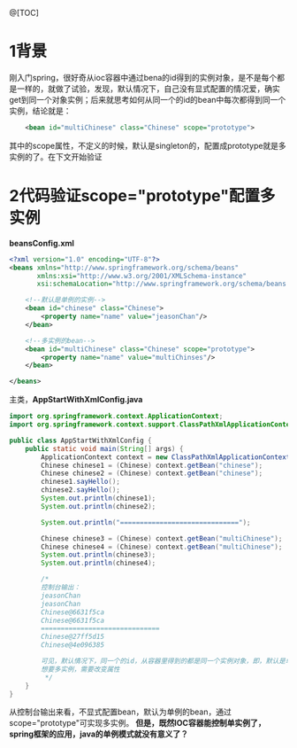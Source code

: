 ﻿@[TOC]
# 1背景
刚入门spring，很好奇从ioc容器中通过bena的id得到的实例对象，是不是每个都是一样的，就做了试验，发现，默认情况下，自己没有显式配置的情况爱，确实get到同一个对象实例；后来就思考如何从同一个的id的bean中每次都得到同一个实例，结论就是：
```xml
    <bean id="multiChinese" class="Chinese" scope="prototype">
```

其中的scope属性，不定义的时候，默认是singleton的，配置成prototype就是多实例的了。在下文开始验证
# 2代码验证scope="prototype"配置多实例
**beansConfig.xml**
```xml
<?xml version="1.0" encoding="UTF-8"?>
<beans xmlns="http://www.springframework.org/schema/beans"
       xmlns:xsi="http://www.w3.org/2001/XMLSchema-instance"
       xsi:schemaLocation="http://www.springframework.org/schema/beans http://www.springframework.org/schema/beans/spring-beans.xsd">

    <!--默认是单例的实例-->
    <bean id="chinese" class="Chinese">
        <property name="name" value="jeasonChan"/>
    </bean>

    <!--多实例的bean-->
    <bean id="multiChinese" class="Chinese" scope="prototype">
        <property name="name" value="multiChinses"/>
    </bean>

</beans>
```
主类，**AppStartWithXmlConfig.java**
```java
import org.springframework.context.ApplicationContext;
import org.springframework.context.support.ClassPathXmlApplicationContext;

public class AppStartWithXmlConfig {
    public static void main(String[] args) {
        ApplicationContext context = new ClassPathXmlApplicationContext("beansConfig.xml");
        Chinese chinese1 = (Chinese) context.getBean("chinese");
        Chinese chinese2 = (Chinese) context.getBean("chinese");
        chinese1.sayHello();
        chinese2.sayHello();
        System.out.println(chinese1);
        System.out.println(chinese2);

        System.out.println("==============================");

        Chinese chinese3 = (Chinese) context.getBean("multiChinese");
        Chinese chinese4 = (Chinese) context.getBean("multiChinese");
        System.out.println(chinese3);
        System.out.println(chinese4);

        /*
        控制台输出：
        jeasonChan
        jeasonChan
        Chinese@6631f5ca
        Chinese@6631f5ca
        ==============================
        Chinese@27ff5d15
        Chinese@4e096385

        可见，默认情况下，同一个的id，从容器里得到的都是同一个实例对象，即，默认是单例的，
        想要多实例，需要改变属性
         */
    }
}
```
从控制台输出来看，不显式配置bean，默认为单例的bean，通过scope="prototype"可实现多实例。
**但是，既然IOC容器能控制单实例了，spring框架的应用，java的单例模式就没有意义了？**
